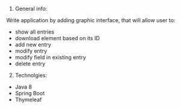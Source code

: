 1. General info:

Write application by adding graphic interface, that will allow user to:
- show all entries
- download element based on its ID
- add new entry
- modify entry
- modify field in existing entry
- delete entry

2. Technolgies:
- Java 8
- Spring Boot
- Thymeleaf

 
